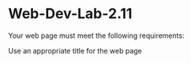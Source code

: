 # Web-Dev-Lab-2.11
Your web page must meet the following requirements:

Use an appropriate title for the web page <title>.

Use <h1> tags containing the hometown name followed by 3 sections, each using <section> tags.

The 1st section should contain a heading in <h2> tags entitled "Location". A single paragraph should briefly describe the town's location.

The 2nd section should contain a heading in <h2> tags entitled "About". Create at least 3 subsections that each use <section> tags with <h3> headings. Each subsection should have a single paragraph describing something about your hometown.

The 3rd section should contain a heading in <h2> tags entitled "Things To Do". Create an unordered list of interesting things to do in your hometown.
